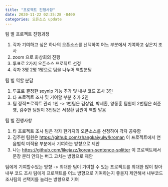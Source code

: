 ```yaml
---
title: "프로젝트 진행사항"
date: 2020-11-22 02:35:28 -0400
categories: 오픈소스 update
---
```

팀 별 프로젝트 진행과정
1) 각자 기여하고 싶은 하나의 오픈소스를 선택하여 어느 부분에서 기여하고 싶은지 조사
2) zoom 으로 화상회의 진행
3) 투표로 2가지 오픈소스 프로젝트 선정
4) 각자 3명 2명 1명으로 팀을 나누어 역할분담

팀 별 역할 분담
1) 투표로 결정한 soynlp 기능 추가 및 내부 코드 조사 3인
2) 타 프로젝트 조사 및 기여할 부분 추가 2인
3) 팀 정적프로젝트 관리 1인
-> 1번팀은 김상엽, 박세환, 양동훈 팀원이 2번팀은 최준영, 김주현 팀원이 3번팀은 서정환 팀원이 역할 맡음

팀 별 진행사항
1) 타 프로젝트 조사 팀은 각자 한가지의 오픈소스를 선정하여 각자 공유함
2) 김주현 팀원은 https://github.com/zhangkaiyulw/kroman 이 프로젝트에서 연음법칙 미적용 부분에서 기여하는 방향으로 제안
3) 나는 https://github.com/likejazz/korean-sentence-splitter 이 프로젝트에서 문장 분리 안되는 버그 고치는 방향으로 제안 

팀에게 기여할수있는 방향
-> 최대한 팀이 기여할 수 있는 프로젝트를 최대한 많이 찾아 내부 코드 조사 팀에게 프로젝트를 어느 방향으로 기여하는지 좋을지 제안해서 내부코드 조사팀의 선택지를 늘리는 방향으로 기여
